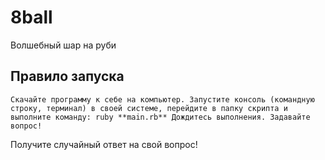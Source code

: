 # 8ball
Волшебный шар на руби

## Правило запуска
```Скачайте программу к себе на компьютер. Запустите консоль (командную строку, терминал) в своей системе, перейдите в папку скрипта и выполните команду: ruby **main.rb** Дождитесь выполнения. Задавайте вопрос!```

Получите случайный ответ на свой вопрос!
